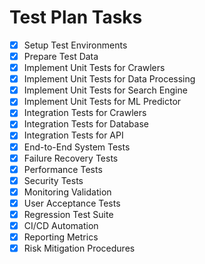 # Test Plan Tasks

- [x] Setup Test Environments
- [x] Prepare Test Data
- [x] Implement Unit Tests for Crawlers
- [x] Implement Unit Tests for Data Processing
- [x] Implement Unit Tests for Search Engine
- [x] Implement Unit Tests for ML Predictor
- [x] Integration Tests for Crawlers
- [x] Integration Tests for Database
- [x] Integration Tests for API
- [x] End-to-End System Tests
- [x] Failure Recovery Tests
- [x] Performance Tests
- [x] Security Tests
- [x] Monitoring Validation
- [x] User Acceptance Tests
- [x] Regression Test Suite
- [x] CI/CD Automation
- [x] Reporting Metrics
- [x] Risk Mitigation Procedures
